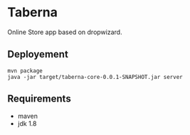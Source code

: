 Taberna
========================

Online Store app based on dropwizard.


Deployement
-----------
````
mvn package
java -jar target/taberna-core-0.0.1-SNAPSHOT.jar server
````

Requirements
------------
- maven
- jdk 1.8